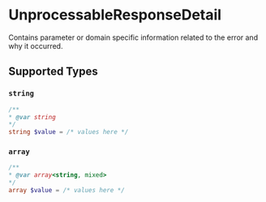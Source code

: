 # UnprocessableResponseDetail

Contains parameter or domain specific information related to the error and why it occurred.


## Supported Types

### `string`

```php
/**
* @var string
*/
string $value = /* values here */
```

### `array`

```php
/**
* @var array<string, mixed>
*/
array $value = /* values here */
```

